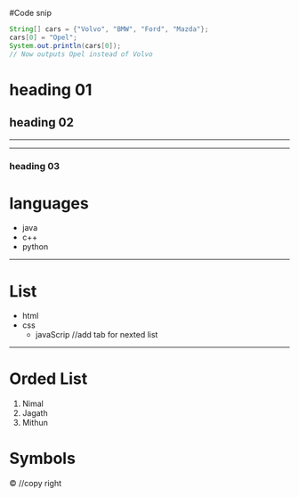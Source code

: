 #Code snip 

```java
String[] cars = {"Volvo", "BMW", "Ford", "Mazda"};
cars[0] = "Opel";
System.out.println(cars[0]);
// Now outputs Opel instead of Volvo
```

# heading 01
## heading 02
---
***
### heading 03

# languages
+ java
+ c++
+ python
***
# List
- html
- css
  * javaScrip //add tab for nexted list
---
# Orded List
1. Nimal
2. Jagath
3. Mithun

# Symbols
&copy; //copy right
